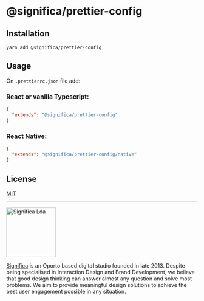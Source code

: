# @significa/prettier-config

## Installation

`yarn add @significa/prettier-config`

## Usage

On `.prettierrc.json` file add:

### React or vanilla Typescript:

```json
{
  "extends": "@significa/prettier-config"
}
```

### React Native:

```json
{
  "extends": "@significa/prettier-config/native"
}
```

## License

[MIT](https://github.com/Significa/react-snuggle/blob/master/LICENSE)

---

<img width="130" alt="Significa Lda" src="https://user-images.githubusercontent.com/4838076/38634265-6545f090-3d98-11e8-8869-c5e477648fdf.png">

[Significa](https://significa.pt/) is an Oporto based digital studio founded in late 2013. Despite being specialised in Interaction Design and Brand Development, we believe that good design thinking can answer almost any question and solve most problems. We aim to provide meaningful design solutions to achieve the best user engagement possible in any situation.
